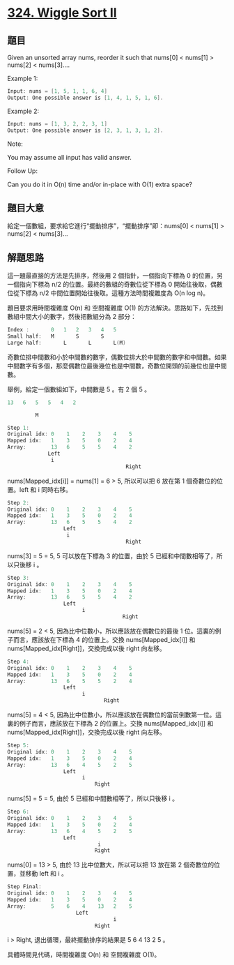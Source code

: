 # [324. Wiggle Sort II](https://leetcode.com/problems/wiggle-sort-ii/)

## 題目

Given an unsorted array nums, reorder it such that nums[0] < nums[1] > nums[2] < nums[3]....

Example 1:

```c
Input: nums = [1, 5, 1, 1, 6, 4]
Output: One possible answer is [1, 4, 1, 5, 1, 6].
```

Example 2:

```c
Input: nums = [1, 3, 2, 2, 3, 1]
Output: One possible answer is [2, 3, 1, 3, 1, 2].
```

Note:   

You may assume all input has valid answer.

Follow Up:   

Can you do it in O(n) time and/or in-place with O(1) extra space?


## 題目大意

給定一個數組，要求給它進行“擺動排序”，“擺動排序”即：nums[0] < nums[1] > nums[2] < nums[3]...

## 解題思路

這一題最直接的方法是先排序，然後用 2 個指針，一個指向下標為 0 的位置，另一個指向下標為 n/2 的位置。最終的數組的奇數位從下標為 0 開始往後取，偶數位從下標為 n/2 中間位置開始往後取。這種方法時間複雜度為 O(n log n)。

題目要求用時間複雜度 O(n) 和 空間複雜度 O(1) 的方法解決。思路如下，先找到數組中間大小的數字，然後把數組分為 2 部分：

```c
Index :       0   1   2   3   4   5
Small half:   M       S       S    
Large half:       L       L       L(M)
```

奇數位排中間數和小於中間數的數字，偶數位排大於中間數的數字和中間數。如果中間數字有多個，那麼偶數位最後幾位也是中間數，奇數位開頭的前幾位也是中間數。

舉例，給定一個數組如下，中間數是 5 。有 2 個 5 。

```c
13   6   5   5   4   2

         M
```

```c
Step 1: 
Original idx: 0    1    2    3    4    5  
Mapped idx:   1    3    5    0    2    4 
Array:        13   6    5    5    4    2 
             Left
              i
                                      Right
```
                                      
nums[Mapped_idx[i]] = nums[1] = 6 > 5, 所以可以把 6 放在第 1 個奇數位的位置。left 和 i 同時右移。

```c
Step 2: 
Original idx: 0    1    2    3    4    5  
Mapped idx:   1    3    5    0    2    4 
Array:        13   6    5    5    4    2 
                  Left
                   i
                                      Right
```
                                    
nums[3] = 5 = 5, 5 可以放在下標為 3 的位置，由於 5 已經和中間數相等了，所以只後移 i 。


```c
Step 3: 
Original idx: 0    1    2    3    4    5  
Mapped idx:   1    3    5    0    2    4 
Array:        13   6    5    5    4    2 
                  Left
                        i
                                     Right
```

nums[5] = 2 < 5, 因為比中位數小，所以應該放在偶數位的最後 1 位。這裏的例子而言，應該放在下標為 4 的位置上。交換 nums[Mapped_idx[i]] 和 nums[Mapped_idx[Right]]，交換完成以後 right 向左移。


```c
Step 4: 
Original idx: 0    1    2    3    4    5  
Mapped idx:   1    3    5    0    2    4 
Array:        13   6    5    5    2    4 
                  Left
                        i
                               Right
```

nums[5] = 4 < 5, 因為比中位數小，所以應該放在偶數位的當前倒數第一位。這裏的例子而言，應該放在下標為 2 的位置上。交換 nums[Mapped\_idx[i]] 和 nums[Mapped\_idx[Right]]，交換完成以後 right 向左移。


```c
Step 5: 
Original idx: 0    1    2    3    4    5  
Mapped idx:   1    3    5    0    2    4 
Array:        13   6    4    5    2    5 
                  Left
                        i
                            Right
```

nums[5] = 5 = 5, 由於 5 已經和中間數相等了，所以只後移 i 。

```c
Step 6: 
Original idx: 0    1    2    3    4    5  
Mapped idx:   1    3    5    0    2    4 
Array:        13   6    4    5    2    5 
                  Left
                             i
                            Right
```


nums[0] = 13 > 5, 由於 13 比中位數大，所以可以把 13 放在第 2 個奇數位的位置，並移動 left 和 i 。


```c
Step Final: 
Original idx: 0    1    2    3    4    5  
Mapped idx:   1    3    5    0    2    4 
Array:        5    6    4    13   2    5 
                      Left
                                  i
                            Right
```
                            
i > Right, 退出循環，最終擺動排序的結果是 5 6 4 13 2 5 。

具體時間見代碼，時間複雜度 O(n) 和 空間複雜度 O(1)。

















